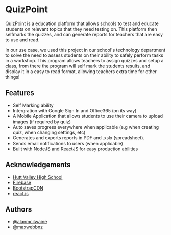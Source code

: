 # QuizPoint

QuizPoint is a education platform that allows schools to test and educate students on relevant topics that they need testing on.
This platform then selfmarks the quizzes, and can generate reports for teachers that are easy to use and read.

In our use case, we used this project in our school's technology department to solve the need to assess
students on their ability to safely perform tasks in a workshop. This program allows teachers to assign
quizzes and setup a class, from there the program will self mark the students results, and display it in a
easy to read format, allowing teachers extra time for other things!

## Features

- Self Marking ability
- Intergration with Google Sign In and Office365 (on its way)
- A Mobile Application that allows students to use their camera to upload images (if required by quiz)
- Auto saves progress everywhere when applicable (e.g when creating quiz, when changing settings, etc)
- Generates and exports reports in PDF and .xslx (spreadsheet).
- Sends email notifications to users (when applicable)
- Built with NodeJS and ReactJS for easy production abilities

## Acknowledgements

- [Hutt Valley High School](https://hvhs.school.nz)
- [Firebase](https://firebase.google.com)
- [BootstrapCDN](https://getbootstrap.com/)
- [react.js](https://reactjs.org)

## Authors

- [@alanmcilwaine](https://www.github.com/alanmcilwaine)
- [@maxwebbnz](https://www.github.com/maxwebbnz)
